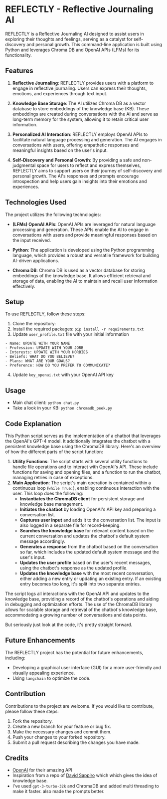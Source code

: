 # REFLECTLY - Reflective Journaling AI

REFLECTLY is a Reflective Journaling AI designed to assist users in exploring their thoughts and feelings, serving as a catalyst for self-discovery and personal growth. This command-line application is built using Python and leverages Chroma DB and OpenAI APIs (LFMs) for its functionality.

## Features

1. **Reflective Journaling**: REFLECTLY provides users with a platform to engage in reflective journaling. Users can express their thoughts, emotions, and experiences through text input.

2. **Knowledge Base Storage**: The AI utilizes Chroma DB as a vector database to store embeddings of the knowledge base (KB). These embeddings are created during conversations with the AI and serve as long-term memory for the system, allowing it to retain critical user information.

3. **Personalized AI Interaction**: REFLECTLY employs OpenAI APIs to facilitate natural language processing and generation. The AI engages in conversations with users, offering empathetic responses and meaningful insights based on the user's input.

4. **Self-Discovery and Personal Growth**: By providing a safe and non-judgmental space for users to reflect and express themselves, REFLECTLY aims to support users on their journey of self-discovery and personal growth. The AI's responses and prompts encourage introspection and help users gain insights into their emotions and experiences.

## Technologies Used

The project utilizes the following technologies:

- **(LFMs) OpenAI APIs**: OpenAI APIs are leveraged for natural language processing and generation. These APIs enable the AI to engage in conversations with users and provide meaningful responses based on the input received.
- **Python**: The application is developed using the Python programming language, which provides a robust and versatile framework for building AI-driven applications.

- **Chroma DB**: Chroma DB is used as a vector database for storing embeddings of the knowledge base. It allows efficient retrieval and storage of data, enabling the AI to maintain and recall user information effectively.


## Setup

To use REFLECTLY, follow these steps:

1. Clone the repository:
2. Install the required packages: `pip install -r requirements.txt`
3. Update `user_profile.txt` file with your initial information
```
- Name: UPDATE WITH YOUR NAME
- Profession: UPDATE WITH YOUR JORB
- Interests: UPDATE WITH YOUR HORBIES
- Beliefs: WHAT DO YOU BELIEVE?
- Plans: WHAT ARE YOUR GOALS?
- Preference: HOW DO YOU PREFER TO COMMUNICATE?
```
4. Update `key_openai.txt` with your OpenAI API key

## Usage

- Main chat client: `python chat.py`
- Take a look in your KB: `python chromadb_peek.py`

## Code Explanation

This Python script serves as the implementation of a chatbot that leverages the OpenAI's GPT-4 model. It additionally integrates the chatbot with a persistent knowledge base using the ChromaDB library. Here's an overview of how the different parts of the script function:

1. **Utility Functions**: The script starts with several utility functions to handle file operations and to interact with OpenAI's API. These include functions for saving and opening files, and a function to run the chatbot, managing retries in case of exceptions.
2. **Main Application**: The script's main operation is contained within a continuous loop (`while True:`), enabling continuous interaction with the user. This loop does the following:
   - **Instantiates the ChromaDB client** for persistent storage and knowledge base management.
   - **Initiates the chatbot** by loading OpenAI's API key and preparing a conversation list.
   - **Captures user input** and adds it to the conversation list. The input is also logged in a separate file for record-keeping.
   - **Searches the knowledge base** for relevant content based on the current conversation and updates the chatbot's default system message accordingly.
   - **Generates a response** from the chatbot based on the conversation so far, which includes the updated default system message and the user's input.
   - **Updates the user profile** based on the user's recent messages, using the chatbot's response as the updated profile.
   - **Updates the knowledge base** with the most recent conversation, either adding a new entry or updating an existing entry. If an existing entry becomes too long, it's split into two separate entries.

The script logs all interactions with the OpenAI API and updates to the knowledge base, providing a record of the chatbot's operations and aiding in debugging and optimization efforts. The use of the ChromaDB library allows for scalable storage and retrieval of the chatbot's knowledge base, accommodating a growing number of conversations and data points.

But seriously just look at the code, it's pretty straight forward. 

## Future Enhancements

The REFLECTLY project has the potential for future enhancements, including:

- Developing a graphical user interface (GUI) for a more user-friendly and visually appealing experience.
- Using `langchain` to optimize the code.


## Contribution

Contributions to the project are welcome. If you would like to contribute, please follow these steps:

1. Fork the repository.
2. Create a new branch for your feature or bug fix.
3. Make the necessary changes and commit them.
4. Push your changes to your forked repository.
5. Submit a pull request describing the changes you have made.


## Credits

- [OpenAI](https://openai.com/) for their amazing API
- Inspiration from a repo of [David Sappiro]() which which gives the idea of knowledge base.
- I've used `gpt-3-turbo-32k` and ChromaDB and added multi threading to make it faster. also made the prompts better.

